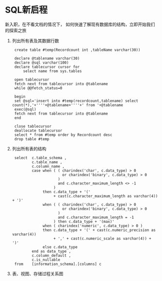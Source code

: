 # SQL新启程

新入职，在不看文档的情况下， 如何快速了解现有数据库的结构，立即开始我们的探索之旅

1. 列出所有表及其数据行数
  
        create table #temp(Recordcount int ,tableName varchar(30))
      
        declare @tablename varchar(30)
        declare @sql varchar(100)
        declare tablecursor cursor for
        	select name from sys.tables
        
        open tablecursor
        fetch next from tablecursor into @tablename
        while @@fetch_status=0
        
        begin
        set @sql='insert into #temp(recordcount,tablename) select count(*),'+''''+@tablename+''''+' from '+@tablename
        exec(@sql)
        fetch next from tablecursor into @tablename
        end
        
        close tablecursor
        deallocate tablecursor
        select * from #temp order by Recordcount desc
        drop table #temp

2. 列出所有表的结构

        select  c.table_schema ,
                c.table_name ,
                c.column_name ,
                case when ( ( charindex('char', c.data_type) > 0
                              or charindex('binary', c.data_type) > 0
                            )
                            and c.character_maximum_length <> -1
                          )
                     then c.data_type + '('
                          + cast(c.character_maximum_length as varchar(4)) + ')'
                     when ( ( charindex('char', c.data_type) > 0
                              or charindex('binary', c.data_type) > 0
                            )
                            and c.character_maximum_length = -1
                          ) then c.data_type + '(max)'
                     when ( charindex('numeric', c.data_type) > 0 )
                     then c.data_type + '(' + cast(c.numeric_precision as varchar(4))
                          + ',' + cast(c.numeric_scale as varchar(4)) + ')'
                     else c.data_type
                end as data_type ,
                c.column_default ,
                c.is_nullable
        from    [information_schema].[columns] c

3. 表、视图、存储过程关系图
